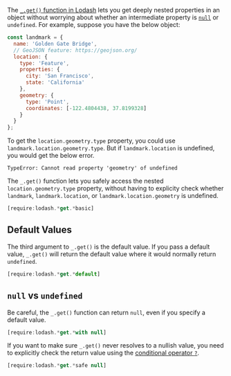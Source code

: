 The [`_.get()` function in Lodash](https://lodash.com/docs/4.17.15#get) lets you
get deeply nested properties in an object without worrying about whether an 
intermediate property is [`null`](/tutorials/fundamentals/null) or `undefined`. For example, suppose you have
the below object:

```javascript
const landmark = {
  name: 'Golden Gate Bridge',
  // GeoJSON feature: https://geojson.org/
  location: {
    type: 'Feature',
    properties: {
      city: 'San Francisco',
      state: 'California'
    },
    geometry: {
      type: 'Point',
      coordinates: [-122.4804438, 37.8199328]
    }
  }
};
```

To get the `location.geometry.type` property, you could use `landmark.location.geometry.type`. But if `landmark.location` is undefined,
you would get the below error.

```
TypeError: Cannot read property 'geometry' of undefined
```

The `_.get()` function lets you safely access the nested `location.geometry.type` property, without having to explicity check whether `landmark`, `landmark.location`, or `landmark.location.geometry` is undefined.

```javascript
[require:lodash.*get.*basic]
```

Default Values
--------------

The third argument to `_.get()` is the default value. If you pass a default value, `_.get()` will return the default value where it would normally return `undefined`.

```javascript
[require:lodash.*get.*default]
```

`null` vs `undefined`
---------------------

Be careful, the `_.get()` function can return `null`, even if you specify a default value.

```javascript
[require:lodash.*get.*with null]
```

If you want to make sure `_.get()` never resolves to a nullish value, you need
to explicitly check the return value using the [conditional operator `?`](https://developer.mozilla.org/en-US/docs/Web/JavaScript/Reference/Operators/Conditional_Operator).

```javascript
[require:lodash.*get.*safe null]
```